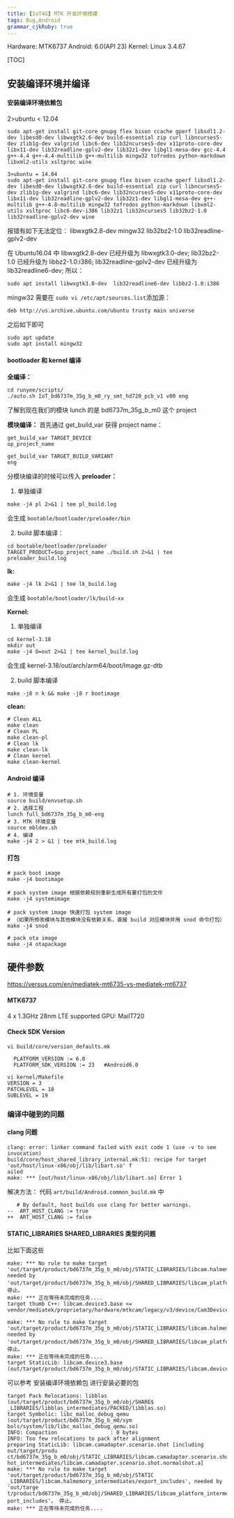 ```yaml
---
title: [IoT4G] MTK 开发环境搭建
tags: Bug,Android
grammar_cjkRuby: true
---
```

Hardware: MTK6737
Android: 6.0(API 23)
Kernel: Linux 3.4.67

[TOC]

## 安装编译环境并编译
#### 安装编译环境依赖包
2>ubuntu < 12.04
```
sudo apt-get install git-core gnupg flex bison ccache gperf libsdl1.2-dev libesd0-dev libwxgtk2.6-dev build-essential zip curl libncurses5-dev zlib1g-dev valgrind libc6-dev lib32ncurses5-dev x11proto-core-dev libx11-dev lib32readline-gplv2-dev lib32z1-dev libgl1-mesa-dev gcc-4.4 g++-4.4 g++-4.4-multilib g++-multilib mingw32 tofrodos python-markdown libxml2-utils xsltproc wine

3>ubuntu = 14.04
sudo apt-get install git-core gnupg flex bison ccache gperf libsdl1.2-dev libesd0-dev libwxgtk2.8-dev build-essential zip curl libncurses5-dev zlib1g-dev valgrind libc6-dev lib32ncurses5-dev x11proto-core-dev libx11-dev lib32readline-gplv2-dev lib32z1-dev libgl1-mesa-dev g++-multilib g++-4.8-multilib mingw32 tofrodos python-markdown libxml2-utils xsltproc libc6-dev-i386 lib32z1 lib32ncurses5 lib32bz2-1.0 lib32readline-gplv2-dev wine
```
报错有如下无法定位：
libwxgtk2.8-dev mingw32
lib32bz2-1.0 lib32readline-gplv2-dev

在 Ubuntu16.04 中 
libwxgtk2.8-dev 已经升级为 libwxgtk3.0-dev;
lib32bz2-1.0 已经升级为 libbz2-1.0:i386;
lib32readline-gplv2-dev 已经升级为  lib32readline6-dev;
所以：
```
sudo apt install libwxgtk3.0-dev  lib32readline6-dev libbz2-1.0:i386
```
mingw32 需要在 `sudo vi /etc/apt/sources.list`添加源：
```
deb http://us.archive.ubuntu.com/ubuntu trusty main universe
```
之后如下即可
```
sudo apt update
sudo apt install mingw32 
```

#### bootloader 和 kernel 编译
**全编译：**
```
cd runyee/scripts/
./auto.sh IoT_bd6737m_35g_b_m0_ry_smt_hd720_pcb_v1 v00 eng
```
了解到现在我们的模块 lunch 的是 bd6737m_35g_b_m0 这个 project 

**模块编译：**
首先通过 get_build_var 获得 project name：
```
get_build_var TARGET_DEVICE
op_project_name

get_build_var TARGET_BUILD_VARIANT
eng
```
分模块编译的时候可以传入
**preloader：**
1. 单独编译
```
make -j4 pl 2>&1 | tee pl_build.log
```
会生成 `bootable/bootloader/preloader/bin` 

2. build 脚本编译：
```
cd bootable/bootloader/preloader
TARGET_PRODUCT=$op_project_name ./build.sh 2>&1 | tee preloader_build.log
```

**lk:**
```
make -j4 lk 2>&1 | tee lk_build.log
```
会生成 `bootable/bootloader/lk/build-xx`

**Kernel:**
1. 单独编译
```
cd kernel-3.18
mkdir out
make -j4 O=out 2>&1 | tee kernel_build.log
```
会生成  kernel-3.18/out/arch/arm64/boot/Image.gz-dtb

2. build 脚本编译
```
make -j8 n k && make -j8 r bootimage
```

**clean:**
```
# Clean ALL
make clean
# Clean PL
make clean-pl
# Clean lk
make clean-lk
# Clean kernel
make clean-kernel
```

#### Android 编译
```
# 1. 环境变量
source build/envsetup.sh
# 2. 选择工程
lunch full_bd6737m_35g_b_m0-eng
# 3. MTK 环境变量
source mbldev.sh
# 4. 编译
make -j4 2 > &1 | tee mtk_build.log
```
#### 打包
```
# pack boot image
make -j4 bootimage

# pack system image 根据依赖规则重新生成所有要打包的文件
make -j4 systemimage

# pack system image 快速打包 system image
# （如果所修改模块与其他模块没有依赖关系，直接 build 对应模块并用 snod 命令打包）
make -j4 snod 

# pack ota image
make -j4 otapackage
```

## 硬件参数

https://versus.com/en/mediatek-mt6735-vs-mediatek-mt6737

#### MTK6737
4 x 1.3GHz   28nm
LTE supported
GPU: MailT720

#### Check SDK Version
```
vi build/core/version_defaults.mk

  PLATFORM_VERSION := 6.0    
  PLATFORM_SDK_VERSION := 23   #Android6.0
  
vi kernel/Makefile
VERSION = 3
PATCHLEVEL = 18
SUBLEVEL = 19
```

### 编译中碰到的问题
#### clang 问题
```
clang: error: linker command failed with exit code 1 (use -v to see invocation)
build/core/host_shared_library_internal.mk:51: recipe for target 'out/host/linux-x86/obj/lib/libart.so' f
ailed
make: *** [out/host/linux-x86/obj/lib/libart.so] Error 1
```
解决方法：
代码 `art/build/Android.common_build.mk` 中
```
   # By default, host builds use clang for better warnings.
--  ART_HOST_CLANG := true
++  ART_HOST_CLANG := false
```

#### STATIC_LIBRARIES  SHARED_LIBRARIES 类型的问题
比如下面这些
```
make: *** No rule to make target 'out/target/product/bd6737m_35g_b_m0/obj/STATIC_LIBRARIES/libcam.halmemory_intermediates/export_includes', needed by 'out/target/product/bd6737m_35g_b_m0/obj/SHARED_LIBRARIES/libcam_platform_intermediates/import_includes'。 停止。
make: *** 正在等待未完成的任务....
target thumb C++: libcam.device3.base <= vendor/mediatek/proprietary/hardware/mtkcam/legacy/v3/device/Cam3DeviceFactory.cpp
```

```
make: *** No rule to make target 'out/target/product/bd6737m_35g_b_m0/obj/STATIC_LIBRARIES/libcam.halmemory_intermediates/export_includes', needed by 'out/target/product/bd6737m_35g_b_m0/obj/SHARED_LIBRARIES/libcam_platform_intermediates/import_includes'。 停止。
make: *** 正在等待未完成的任务....
target StaticLib: libcam.device3.base (out/target/product/bd6737m_35g_b_m0/obj/STATIC_LIBRARIES/libcam.device3.base_intermediates/libcam.device3.base.a)
```
可以参考 安装编译环境依赖包 进行安装必要的包

```
target Pack Relocations: libblas (out/target/product/bd6737m_35g_b_m0/obj/SHARE$
_LIBRARIES/libblas_intermediates/PACKED/libblas.so)
target Symbolic: libc_malloc_debug_qemu (out/target/product/bd6737m_35g_b_m0/sym
bols/system/lib/libc_malloc_debug_qemu.so)
INFO: Compaction                 : 0 bytes
INFO: Too few relocations to pack after alignment
preparing StaticLib: libcam.camadapter.scenario.shot [including out/target/produ
ct/bd6737m_35g_b_m0/obj/STATIC_LIBRARIES/libcam.camadapter.scenario.shot.normals
hot_intermediates/libcam.camadapter.scenario.shot.normalshot.a]
make: *** No rule to make target 'out/target/product/bd6737m_35g_b_m0/obj/STATIC
_LIBRARIES/libcam.halmemory_intermediates/export_includes', needed by 'out/targe
t/product/bd6737m_35g_b_m0/obj/SHARED_LIBRARIES/libcam_platform_intermediates/im
port_includes'。 停止。
make: *** 正在等待未完成的任务....
```